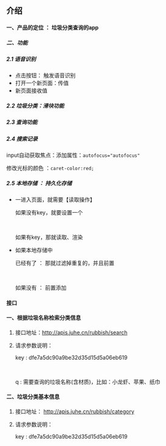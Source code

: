 ## 介绍   

#### 一、产品的定位  ：  垃圾分类查询的app

##### 二、功能

##### 2.1 语音识别

- 点击按钮： 触发语音识别
- 打开一个新页面：传值
-  新页面接收值

##### 2.2 垃圾分类：滑块功能

##### 2.3 查询功能

##### 2.4 搜索记录

input自动获取焦点：添加属性：`autofocus="autofocus"`
<br>

修改光标的颜色 ：`caret-color:red;`

##### 2.5 本地存储 ： 持久化存储

- 一进入页面，就需要【读取操作】

  如果没有key，就要设置一个

  <br>
  
  如果有key，那就读取、渲染

- 如果本地存储中

  已经有了 ： 那就过滤掉重复的，并且前置

  <br>
  
  如果没有 ： 前置添加

#### 

#### 接口

#### 一、根据垃圾名称检索分类信息

1. 接口地址：http://apis.juhe.cn/rubbish/search

2. 请求参数说明：

    key : dfe7a5dc90a9be32d35d15d5a06eb619

   <br>
   
      q : 需要查询的垃圾名称(含材质)，比如：小龙虾、苹果、纸巾

#### 二、垃圾分类基本信息

1. 接口地址： http://apis.juhe.cn/rubbish/category

2. 请求参数说明：

   key : dfe7a5dc90a9be32d35d15d5a06eb619


